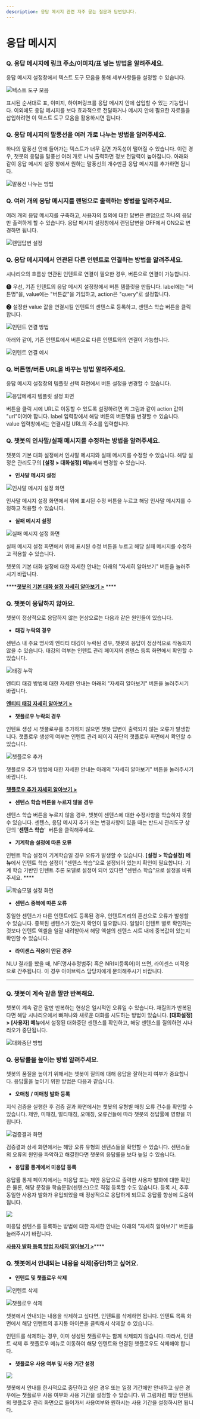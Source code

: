 ```yaml
---
description: 응답 메시지 관련 자주 묻는 질문과 답변입니다.
---
```


# 응답 메시지

### Q. 응답 메시지에 링크 주소/이미지/표 넣는 방법을 알려주세요.

응답 메시지 설정창에서 텍스트 도구 모음을 통해 세부사항들을 설정할 수 있습니다.&#x20;

![ 텍스트 도구 모음  ](<../../.gitbook/assets/텍스트도구모음 (1).png>)

표시된 순서대로 표, 이미지, 하이퍼링크를 응답 메시지 안에 삽입할 수 있는 기능입니다. 이외에도 응답 메시지를 보다 효과적으로 전달하거나 메시지 안에 필요한 자료들을 삽입하려면 이 텍스트 도구 모음을 활용하시면 됩니다. &#x20;



### Q. 응답 메시지의 말풍선을 여러 개로 나누는 방법을 알려주세요. &#x20;

하나의 말풍선 안에 들어가는 텍스트가 너무 길면 가독성이 떨어질 수 있습니다. 이런 경우, 챗봇의 응답을 말풍선 여러 개로 나눠 출력하면 정보 전달력이 높아집니다. 아래와 같이 응답 메시지 설정 창에서 원하는 말풍선의 개수만큼 응답 메시지를 추가하면 됩니다.

![말풍선 나누는 방법](../../.gitbook/assets/응답메시지추가.png)



### Q. 여러 개의 응답 메시지를 랜덤으로 출력하는 방법을 알려주세요.

여러 개의 응답 메시지를 구축하고, 사용자의 질의에 대한 답변은 랜덤으로 하나의 응답만 출력하게 할 수 있습니다. 응답 메시지 설정창에서 랜덤답변을 OFF에서 ON으로 변경하면 됩니다.          &#x20;

![랜덤답변 설정 ](<../../.gitbook/assets/랜덤답변설정 (2).png>)



### Q. 응답 메시지에서 연관된 다른 인텐트로 연결하는 방법을 알려주세요. &#x20;

시나리오의 흐름상 연관된 인텐트로 연결이 필요한 경우, 버튼으로 연결이 가능합니다.

➊ 우선, 기존 인텐트의 응답 메시지 설정창에서 버튼 템플릿을 만듭니다. label에는 "버튼명"을, value에는 "버튼값"을 기입하고, action은 "query"로 설정합니다.

➋ 설정한 value 값을 연결시킬 인텐트의 센텐스로 등록하고, 센텐스 학습 버튼을 클릭합니다.

![인텐트 연결 방법](<../../.gitbook/assets/인텐트 연결.png>)

아래와 같이, 기존 인텐트에서 버튼으로 다른 인텐트와의 연결이 가능합니다.

![인텐트 연결 예시](<../../.gitbook/assets/image (121).png>)



### Q. 버튼명/버튼 URL을 바꾸는 방법 알려주세요.  &#x20;

응답 메시지 설정창의 템플릿 선택 화면에서 버튼 설정을 변경할 수 있습니다.&#x20;

![응답메세지 템플릿 설정 화면](<../../.gitbook/assets/버튼 템플릿.png>)

버튼을 클릭 시에 URL로 이동할 수 있도록 설정하려면 위 그림과 같이 action 값이 "url"이어야 합니다. label 입력창에서 해당 버튼의 버튼명을 변경할 수 있습니다. value 입력창에서는 연결시킬 URL의 주소를 입력합니다.  &#x20;



### Q. 챗봇의 인사말/실패 메시지를 수정하는 방법을 알려주세요.

챗봇의 기본 대화 설정에서 인사말 메시지와 실패 메시지를 수정할 수 있습니다. 해당 설정은 관리도구의 **\[설정 > 대화설정]** **메뉴**에서 변경할 수 있습니다.

* **인사말 메시지 설정**

![인사말 메시지 설정 화면  ](<../../.gitbook/assets/인사말 메시지 설정.png>)

인사말 메시지 설정 화면에서 위에 표시된 수정 버튼을 누르고 해당 인사말 메시지를 수정하고 적용할 수 있습니다. &#x20;

&#x20;      &#x20;

* **실패 메시지 설정**

![실패 메시지 설정 화면   ](<../../.gitbook/assets/실패 메시지 설정.png>)

실패 메시지 설정 화면에서 위에 표시된 수정 버튼을 누르고 해당 실패 메시지를 수정하고 적용할 수 있습니다.&#x20;

챗봇의 기본 대화 설정에 대한 자세한 안내는 아래의 "자세히 알아보기" 버튼을 눌러주시기 바랍니다.

****[**챗봇의 기본 대화 설정 자세히 알아보기 >**](../../undefined-2/undefined-1/undefined-3.md#2-2.) ****&#x20;



### Q. 챗봇이 응답하지 않아요.

챗봇이 정상적으로 응답하지 않는 현상으로는 다음과 같은 원인들이 있습니다.

* **태깅 누락의 경우**

센텐스 내 주요 명사의 엔티티 태깅이 누락된 경우, 챗봇의 응답이 정상적으로 작동되지 않을 수 있습니다. 태깅의 여부는 인텐트 관리 페이지의 센텐스 등록 화면에서 확인할 수 있습니다.&#x20;

![태깅 누락 ](<../../.gitbook/assets/태깅 누락.png>)

엔티티 태깅 방법에 대한 자세한 안내는 아래의 "자세히 알아보기" 버튼을 눌러주시기 바랍니다.

****[**엔티티 태깅 자세히 알아보기 >**](../../undefined-2/undefined-1/undefined/undefined-1.md)****



* **챗플로우 누락의 경우**

인텐트 생성 시 챗플로우를 추가하지 않으면 챗봇 답변이 출력되지 않는 오류가 발생합니다. 챗플로우 생성의 여부는 인텐트 관리 페이지 하단의 챗플로우 화면에서 확인할 수 있습니다.  &#x20;

![챗플로우 추가  ](<../../.gitbook/assets/챗플로우 누락.png>)

챗플로우 추가 방법에 대한 자세한 안내는 아래의 "자세히 알아보기" 버튼을 눌러주시기 바랍니다.

****[**챗플로우 추가 자세히 알아보기 >**](../../undefined-2/undefined-1/undefined/undefined-5.md#1-1.)****



* **센텐스 학습 버튼을 누르지 않을 경우**

센텐스 학습 버튼을 누르지 않을 경우, 챗봇이 센텐스에 대한 수정사항을 학습하지 못할 수 있습니다. 센텐스, 응답 메시지 추가 또는 변경사항이 있을 때는 반드시 관리도구 상단의 '**센텐스 학습**' <img src="../../.gitbook/assets/image (286).png" alt="" data-size="line"> 버튼을 클릭해주세요.



* **기계학습 설정에 따른 오류**

인텐트 학습 설정이 기계학습일 경우 오류가 발생할 수 있습니다. **\[설정 > 학습설정]** **메뉴**에서 인텐트 학습 설정이 "센텐스 학습"으로 설정되어 있는지 확인이 필요합니다. 기계 학습 기반인 인텐트 추론 모델로 설정이 되어 있다면 "센텐스 학습"으로 설정을 바꿔주세요.   ****                   &#x20;

![학습모델 설정 화면   ](../../.gitbook/assets/기계학습.png)

&#x20;      &#x20;

* **센텐스 중복에 따른 오류**

동일한 센텐스가 다른 인텐트에도 등록된 경우, 인텐트끼리의 혼선으로 오류가 발생할 수 있습니다. 중복된 센텐스가 있는지 확인이 필요합니다. 일일이 인텐트 별로 확인하는 것보다 인텐트 엑셀을 일괄 내려받아서 해당 엑셀의 센텐스 시트 내에 중복값이 있는지 확인할 수 있습니다.                   &#x20;



* **라이센스 적용이 안된 경우**

NLU 결과를 봤을 때,  NF(명사추정범주) 혹은 NR(미등록어)이 뜨면, 라이센스 미적용으로 간주됩니다. 이 경우 아이브릭스 담당자에게 문의해주시기 바랍니다.

****

### Q. 챗봇이 계속 같은 말만 반복해요.

챗봇이 계속 같은 말만 반복하는 현상은 일시적인 오류일 수 있습니다. 재질의가 반복된다면 해당 시나리오에서 빠져나와 새로운 대화를 시도하는 방법이 있습니다.  **\[대화설정] > \[사용자] 메뉴**에서 설정된 대화중단 센텐스를 확인하고, 해당 센텐스를 질의하면 시나리오가 중단됩니다.&#x20;

![대화중단 방법](<../../.gitbook/assets/대화중단 (1).png>)



### Q. 응답률을 높이는 방법 알려주세요.

챗봇의 품질을 높이기 위해서는 챗봇이 질의에 대해 응답을 잘하는지 여부가 중요합니다. 응답률을 높이기 위한 방법은 다음과 같습니다.

* **오매칭 / 미매칭 발화 등록**

지식 검증을 실행한 후 검증 결과 화면에서는 챗봇의 유형별 매칭 오류 건수를 확인할 수 있습니다. 제안, 미매칭, 멀티매칭, 오매칭, 오류건들에 따라 챗봇의 정답률에 영향을 끼칩니다.   &#x20;

![검증결과 화면 ](../../.gitbook/assets/검증결과화면.png)

검증결과 상세 화면에서는 해당 오류 유형의 센텐스들을 확인할 수 있습니다. 센텐스들의 오류의 원인을 파악하고 해결한다면 챗봇의 응답률을 보다 높일 수 있습니다.                           &#x20;



* **응답률 통계에서 미응답 등록**

응답률 통계 페이지에서는 미응답 또는 제안 응답으로 출력한 사용자 발화에 대한 확인은 물론, 해당 문장을 학습문장(센텐스)으로 직접 등록할 수도 있습니다. 등록 시, 추후 동일한 사용자 발화가 유입되었을 때 정상적으로 응답하게 되므로 응답률 향상에 도움이 됩니다.

![](<../../.gitbook/assets/스크린샷 2022-04-06 13.52.38.png>)

미응답 센텐스를 등록하는 방법에 대한 자세한 안내는 아래의 "자세히 알아보기" 버튼을 눌러주시기 바랍니다.

[**사용자 발화 등록 방법 자세히 알아보기 >**](../../undefined-3/undefined-2.md#undefined)****



### Q. 챗봇에서 안내되는 내용을 삭제(중단)하고 싶어요.

* **인텐트 및 챗플로우 삭제**

![인텐트 삭제](<../../.gitbook/assets/image (85).png>)

![챗플로우 삭제](<../../.gitbook/assets/image (42).png>)

챗봇에서 안내되는 내용을 삭제하고 싶다면, 인텐트를 삭제하면 됩니다. 인텐트 목록 화면에서 해당 인텐트의 휴지통 아이콘을 클릭해서 삭제할 수 있습니다.

인텐트를 삭제하는 경우, 이미 생성된 챗플로우는 함께 삭제되지 않습니다. 따라서, 인텐트 삭제 후 챗플로우 메뉴로 이동하여 해당 인텐트와 연결된 챗플로우도 삭제해야 합니다.

* **챗플로우 사용 여부 및 사용 기간 설정**

![](<../../.gitbook/assets/image (368).png>)

챗봇에서 안내를 한시적으로 중단하고 싶은 경우 또는 일정 기간에만 안내하고 싶은 경우에는 챗플로우 사용 여부와 사용 기간을 설정할 수 있습니다. 위 그림처럼 해당 인텐트의 챗플로우 관리 화면으로 들어가서 사용여부와 원하시는 사용 기간을 설정하시면 됩니다.
